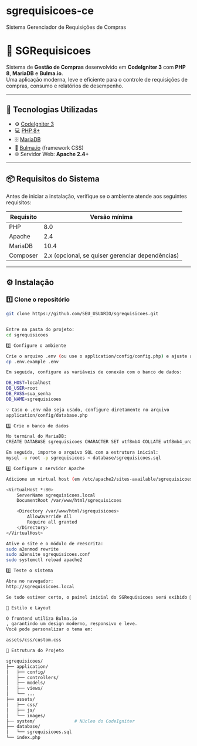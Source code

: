 # sgrequisicoes-ce
Sistema Gerenciador de Requisições de Compras

# 🚀 SGRequisicoes

Sistema de **Gestão de Compras** desenvolvido em **CodeIgniter 3** com **PHP 8**, **MariaDB** e **Bulma.io**.  
Uma aplicação moderna, leve e eficiente para o controle de requisições de compras, consumo e relatórios de desempenho.

---

## 🧩 Tecnologias Utilizadas

- ⚙️ [CodeIgniter 3](https://codeigniter.com/)
- 💻 [PHP 8+](https://www.php.net/)
- 🗄️ [MariaDB](https://mariadb.org/)
- 🎨 [Bulma.io](https://bulma.io/) (framework CSS)
- 🌐 Servidor Web: **Apache 2.4+**

---

## 📦 Requisitos do Sistema

Antes de iniciar a instalação, verifique se o ambiente atende aos seguintes requisitos:

| Requisito | Versão mínima |
|------------|----------------|
| PHP | 8.0 |
| Apache | 2.4 |
| MariaDB | 10.4 |
| Composer | 2.x (opcional, se quiser gerenciar dependências) |

---

## ⚙️ Instalação

### 1️⃣ Clone o repositório

```bash
git clone https://github.com/SEU_USUARIO/sgrequisicoes.git


Entre na pasta do projeto:
cd sgrequisicoes

2️⃣ Configure o ambiente

Crie o arquivo .env (ou use o application/config/config.php) e ajuste as configurações básicas:
cp .env.example .env

Em seguida, configure as variáveis de conexão com o banco de dados:

DB_HOST=localhost
DB_USER=root
DB_PASS=sua_senha
DB_NAME=sgrequisicoes

💡 Caso o .env não seja usado, configure diretamente no arquivo
application/config/database.php

3️⃣ Crie o banco de dados

No terminal do MariaDB:
CREATE DATABASE sgrequisicoes CHARACTER SET utf8mb4 COLLATE utf8mb4_unicode_ci;

Em seguida, importe o arquivo SQL com a estrutura inicial:
mysql -u root -p sgrequisicoes < database/sgrequisicoes.sql

4️⃣ Configure o servidor Apache

Adicione um virtual host (em /etc/apache2/sites-available/sgrequisicoes.conf):

<VirtualHost *:80>
    ServerName sgrequisicoes.local
    DocumentRoot /var/www/html/sgrequisicoes

    <Directory /var/www/html/sgrequisicoes>
        AllowOverride All
        Require all granted
    </Directory>
</VirtualHost>

Ative o site e o módulo de reescrita:
sudo a2enmod rewrite
sudo a2ensite sgrequisicoes.conf
sudo systemctl reload apache2

5️⃣ Teste o sistema

Abra no navegador:
http://sgrequisicoes.local

Se tudo estiver certo, o painel inicial do SGRequisicoes será exibido 🎉

🎨 Estilo e Layout

O frontend utiliza Bulma.io
, garantindo um design moderno, responsivo e leve.
Você pode personalizar o tema em:

assets/css/custom.css

🧰 Estrutura do Projeto

sgrequisicoes/
├── application/
│   ├── config/
│   ├── controllers/
│   ├── models/
│   ├── views/
│   └── ...
├── assets/
│   ├── css/
│   ├── js/
│   └── images/
├── system/               # Núcleo do CodeIgniter
├── database/
│   └── sgrequisicoes.sql
└── index.php


